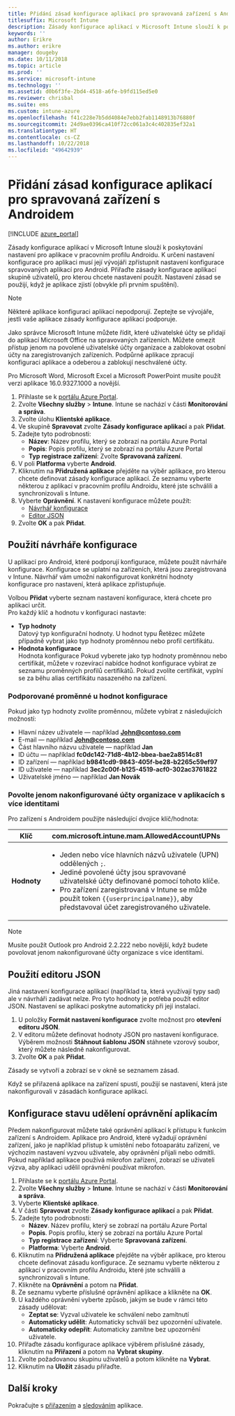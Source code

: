 ```yaml
---
title: Přidání zásad konfigurace aplikací pro spravovaná zařízení s Androidem
titlesuffix: Microsoft Intune
description: Zásady konfigurace aplikací v Microsoft Intune slouží k poskytování nastavení, když uživatelé spustí aplikaci v pracovním profilu Androidu.
keywords: ''
author: Erikre
ms.author: erikre
manager: dougeby
ms.date: 10/11/2018
ms.topic: article
ms.prod: ''
ms.service: microsoft-intune
ms.technology: ''
ms.assetid: d0b6f3fe-2bd4-4518-a6fe-b9fd115ed5e0
ms.reviewer: chrisbal
ms.suite: ems
ms.custom: intune-azure
ms.openlocfilehash: f41c228e7b5dd4084e7ebb2fab1148913b76880f
ms.sourcegitcommit: 24d9ae0396ca410f72cc061a3c4c402835ef32a1
ms.translationtype: HT
ms.contentlocale: cs-CZ
ms.lasthandoff: 10/22/2018
ms.locfileid: "49642939"
---
```

# <a name="add-app-configuration-policies-for-managed-android-devices"></a>Přidání zásad konfigurace aplikací pro spravovaná zařízení s Androidem

[!INCLUDE [azure_portal](./includes/azure_portal.md)]

Zásady konfigurace aplikací v Microsoft Intune slouží k poskytování nastavení pro aplikace v pracovním profilu Androidu. K určení nastavení konfigurace pro aplikaci musí její vývojáři zpřístupnit nastavení konfigurace spravovaných aplikací pro Android. Přiřaďte zásady konfigurace aplikací skupině uživatelů, pro kterou chcete nastavení použít.  Nastavení zásad se použijí, když je aplikace zjistí (obvykle při prvním spuštění).

> [!Note]  
> Některé aplikace konfiguraci aplikací nepodporují. Zeptejte se vývojáře, jestli vaše aplikace zásady konfigurace aplikací podporuje.<p></p>
> Jako správce Microsoft Intune můžete řídit, které uživatelské účty se přidají do aplikací Microsoft Office na spravovaných zařízeních. Můžete omezit přístup jenom na povolené uživatelské účty organizace a zablokovat osobní účty na zaregistrovaných zařízeních. Podpůrné aplikace zpracují konfiguraci aplikace a odeberou a zablokují neschválené účty.<p></p>
> Pro Microsoft Word, Microsoft Excel a Microsoft PowerPoint musíte použít verzi aplikace 16.0.9327.1000 a novější.

1. Přihlaste se k [portálu Azure Portal](https://portal.azure.com).
2. Zvolte **Všechny služby** > **Intune**. Intune se nachází v části **Monitorování a správa**.
3. Zvolte úlohu **Klientské aplikace**.
4. Ve skupině **Spravovat** zvolte **Zásady konfigurace aplikací** a pak **Přidat**.
5. Zadejte tyto podrobnosti:
    - **Název**: Název profilu, který se zobrazí na portálu Azure Portal
    - **Popis**: Popis profilu, který se zobrazí na portálu Azure Portal
    - **Typ registrace zařízení**: Zvolte **Spravovaná zařízení**.
6. V poli **Platforma** vyberte **Android**.
7. Kliknutím na **Přidružená aplikace** přejděte na výběr aplikace, pro kterou chcete definovat zásady konfigurace aplikací. Ze seznamu vyberte některou z aplikací v pracovním profilu Androidu, které jste schválili a synchronizovali s Intune.
8. Vyberte **Oprávnění**. K nastavení konfigurace můžete použít:
    - [Návrhář konfigurace](#Use-the-configuration-designer)
    - [Editor JSON](#Enter-the-JSON-editor)
9. Zvolte **OK** a pak **Přidat**.

## <a name="use-the-configuration-designer"></a>Použití návrháře konfigurace

U aplikací pro Android, které podporují konfigurace, můžete použít návrháře konfigurace. Konfigurace se uplatní na zařízeních, která jsou zaregistrovaná v Intune. Návrhář vám umožní nakonfigurovat konkrétní hodnoty konfigurace pro nastavení, která aplikace zpřístupňuje.

Volbou **Přidat** vyberte seznam nastavení konfigurace, která chcete pro aplikaci určit.  
Pro každý klíč a hodnotu v konfiguraci nastavte:

  - **Typ hodnoty**  
    Datový typ konfigurační hodnoty. U hodnot typu Řetězec můžete případně vybrat jako typ hodnoty proměnnou nebo profil certifikátu.
  - **Hodnota konfigurace**  
    Hodnota konfigurace Pokud vyberete jako typ hodnoty proměnnou nebo certifikát, můžete v rozevírací nabídce hodnot konfigurace vybírat ze seznamu proměnných profilů certifikátů.  Pokud zvolíte certifikát, vyplní se za běhu alias certifikátu nasazeného na zařízení.
    
### <a name="supported-variables-for-configuration-values"></a>Podporované proměnné u hodnot konfigurace

Pokud jako typ hodnoty zvolíte proměnnou, můžete vybírat z následujících možností:
- Hlavní název uživatele — například **John@contoso.com**
- E-mail — například **John@contoso.com**
- Část hlavního názvu uživatele — například **Jan**
- ID účtu — například **fc0dc142-71d8-4b12-bbea-bae2a8514c81**
- ID zařízení — například **b9841cd9-9843-405f-be28-b2265c59ef97**
- ID uživatele — například **3ec2c00f-b125-4519-acf0-302ac3761822**
- Uživatelské jméno — například **Jan Novák**

### <a name="allow-only-configured-organization-accounts-in-multi-identity-apps"></a>Povolte jenom nakonfigurované účty organizace v aplikacích s více identitami 

Pro zařízení s Androidem použijte následující dvojice klíč/hodnota:

| **Klíč** | com.microsoft.intune.mam.AllowedAccountUPNs |
|--------|-------------------------------------------------------------------------------------------------------------------------------------------------------------------------------------------------------------------------------|
| **Hodnoty** | <ul><li>Jeden nebo více hlavních názvů uživatele (UPN) oddělených <code>;</code>.</li><li>Jediné povolené účty jsou spravované uživatelské účty definované pomocí tohoto klíče.</li><li> Pro zařízení zaregistrovaná v Intune se může použít token <code>{{userprincipalname}}</code>, aby představoval účet zaregistrovaného uživatele.</li></ul> |

   > [!NOTE]
   > Musíte použít Outlook pro Android 2.2.222 nebo novější, když budete povolovat jenom nakonfigurované účty organizace s více identitami. 

## <a name="enter-the-json-editor"></a>Použití editoru JSON

Jiná nastavení konfigurace aplikací (například ta, která využívají typy sad) ale v návrháři zadávat nelze. Pro tyto hodnoty je potřeba použít editor JSON. Nastavení se aplikaci poskytne automaticky při její instalaci.

1. U položky **Formát nastavení konfigurace** zvolte možnost pro **otevření editoru JSON**.
2. V editoru můžete definovat hodnoty JSON pro nastavení konfigurace. Výběrem možnosti **Stáhnout šablonu JSON** stáhnete vzorový soubor, který můžete následně nakonfigurovat.
3. Zvolte **OK** a pak **Přidat**.

Zásady se vytvoří a zobrazí se v okně se seznamem zásad.

Když se přiřazená aplikace na zařízení spustí, použijí se nastavení, která jste nakonfigurovali v zásadách konfigurace aplikací.

## <a name="preconfigure-the-permissions-grant-state-for-apps"></a>Konfigurace stavu udělení oprávnění aplikacím

Předem nakonfigurovat můžete také oprávnění aplikací k přístupu k funkcím zařízení s Androidem. Aplikace pro Android, které vyžadují oprávnění zařízení, jako je například přístup k umístění nebo fotoaparátu zařízení, ve výchozím nastavení vyzvou uživatele, aby oprávnění přijali nebo odmítli. Pokud například aplikace používá mikrofon zařízení, zobrazí se uživateli výzva, aby aplikaci udělil oprávnění používat mikrofon.

1. Přihlaste se k [portálu Azure Portal](https://portal.azure.com).
2. Zvolte **Všechny služby** > **Intune**. Intune se nachází v části **Monitorování a správa**.
3. Vyberte **Klientské aplikace**.
3. V části **Spravovat** zvolte **Zásady konfigurace aplikací** a pak **Přidat**.
4. Zadejte tyto podrobnosti:
    - **Název**. Název profilu, který se zobrazí na portálu Azure Portal
    - **Popis**. Popis profilu, který se zobrazí na portálu Azure Portal
    - **Typ registrace zařízení**: Vyberte **Spravovaná zařízení**.
    - **Platforma**: Vyberte **Android**.
5. Kliknutím na **Přidružená aplikace** přejděte na výběr aplikace, pro kterou chcete definovat zásadu konfigurace. Ze seznamu vyberte některou z aplikací v pracovním profilu Androidu, které jste schválili a synchronizovali s Intune.
6. Klikněte na **Oprávnění** a potom na **Přidat**.
7. Ze seznamu vyberte příslušné oprávnění aplikace a klikněte na **OK**.
8. U každého oprávnění vyberte způsob, jakým se bude v rámci této zásady udělovat:
    - **Zeptat se**: Vyzval uživatele ke schválení nebo zamítnutí
    - **Automaticky udělit**: Automaticky schválí bez upozornění uživatele.
    - **Automaticky odepřít**: Automaticky zamítne bez upozornění uživatele.
9. Přiřaďte zásadu konfigurace aplikace výběrem příslušné zásady, kliknutím na **Přiřazení** a potom na **Vybrat skupiny**.
10. Zvolte požadovanou skupinu uživatelů a potom klikněte na **Vybrat**.
11. Kliknutím na **Uložit** zásadu přiřaďte.

## <a name="next-steps"></a>Další kroky

Pokračujte s [přiřazením](apps-deploy.md) a [sledováním](apps-monitor.md) aplikace.

